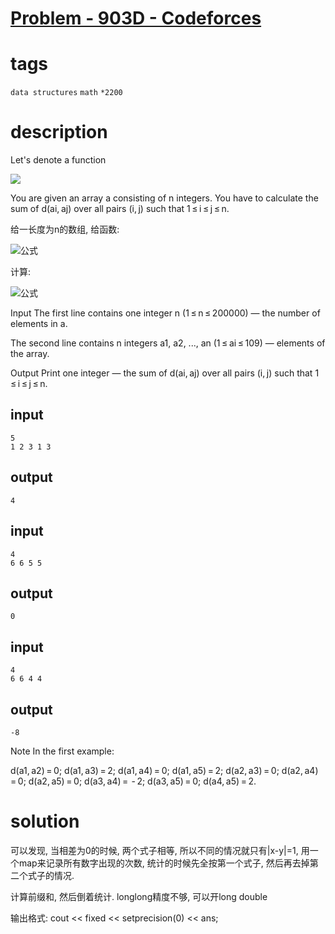 # [Problem - 903D - Codeforces](https://codeforces.com/problemset/problem/903/D)

# tags
`data structures` `math` `*2200`

# description

Let's denote a function

![](https://espresso.codeforces.com/ccd6b10105ec02e1e62a5b638601921c152f8d05.png)

You are given an array a consisting of n integers. You have to calculate the sum of d(ai, aj) over all pairs (i, j) such that 1 ≤ i ≤ j ≤ n.

给一长度为n的数组, 给函数:

![公式](https://user-images.githubusercontent.com/44316768/164254037-08af120d-acd6-4198-b8f8-f837939b3f18.svg)


计算:

![公式](https://latex.codecogs.com/svg.image?\sum^{n}_{i=1}\sum^{n}_{j=i&plus;1}d(a_i,a_j))



Input
The first line contains one integer n (1 ≤ n ≤ 200000) — the number of elements in a.

The second line contains n integers a1, a2, ..., an (1 ≤ ai ≤ 109) — elements of the array.

Output
Print one integer — the sum of d(ai, aj) over all pairs (i, j) such that 1 ≤ i ≤ j ≤ n.

## input
```
5
1 2 3 1 3
```

## output
```
4
```

## input
```
4
6 6 5 5
```
## output
``` 
0
```

## input 
```
4
6 6 4 4
```

## output
```
-8
```

Note
In the first example:

d(a1, a2) = 0;
d(a1, a3) = 2;
d(a1, a4) = 0;
d(a1, a5) = 2;
d(a2, a3) = 0;
d(a2, a4) = 0;
d(a2, a5) = 0;
d(a3, a4) =  - 2;
d(a3, a5) = 0;
d(a4, a5) = 2.


# solution

可以发现, 当相差为0的时候, 两个式子相等, 所以不同的情况就只有|x-y|=1, 用一个map来记录所有数字出现的次数, 统计的时候先全按第一个式子, 然后再去掉第二个式子的情况.

计算前缀和, 然后倒着统计. longlong精度不够, 可以开long double

输出格式: cout << fixed << setprecision(0) << ans;
